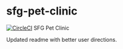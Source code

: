 # sfg-pet-clinic
[![CircleCI](https://circleci.com/gh/cloudrainsnow/sfg-pet-clinic.svg?style=svg)](https://circleci.com/gh/cloudrainsnow/sfg-pet-clinic)
SFG Pet Clinic

Updated readme with better user directions.